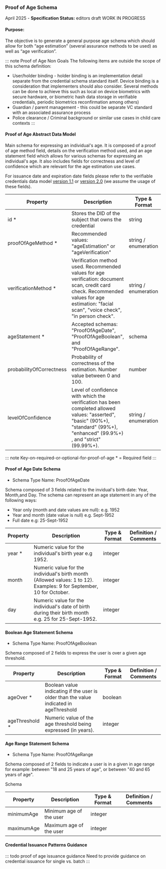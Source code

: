### Proof of Age Schema

April 2025 - **Specification Status:** editors draft WORK IN PROGRESS

#### Purpose: 
The objective is to generate a general purpose age schema which should allow for both “age estimation” (several assurance methods to be used) as well as “age verification”.

::: note Proof of Age Non Goals
  The following items are outside the scope of this schema definition:

  - User/holder binding - holder binding is an implementation detail separate from the credential schema standard itself. Device binding is a consideration that implementers should also consider. Several methods can be done to achieve this such as local on device biometrics with secure hardware, or biometric hash data storage in verifiable credentials, periodic biometrics reconfirmation among others)
  - Guardian / parent management - this could be separate VC standard with an associated assurance process
  - Police clearance / Criminal background or similar use cases in child care contexts
:::

#### Proof of Age Abstract Data Model

Main schema for expressing an individual's age. It is composed of a proof of age method field, details on the verification method used, and an age statement field which allows for various schemas for expressing an individual's age. It also includes fields for correctness and level of confidence which are relevant for the age estimation use cases.

For issuance date and expiration date fields please refer to the verifiable credentials data model [version 1.1](https://www.w3.org/TR/vc-data-model/) or [version 2.0](https://www.w3.org/TR/vc-data-model-2.0/) (we assume the usage of these fields).

| Property              | Description                                                                                                                                                                    | Type & Format        | Definition / Comments                                        |
|-----------------------|--------------------------------------------------------------------------------------------------------------------------------------------------------------------------------|----------------------|--------------------------------------------------------------|
| id  \*                | Stores the DID of the subject that owns the credential                                                                                                                         | string               | Definition: https://www.w3.org/TR/vc-data-model/#identifiers |
| proofOfAgeMethod \*             | Recommended values: "ageEstimation" or "ageVerification"                                                                                                                        | string / enumeration |                                                              |
| verificationMethod \* | Verification method used. Recommended values for age verification: document scan, credit card check. Recommended values for age estimation: "facial scan", "voice check", "in person check". | string / enumeration |                                                              |
| ageStatement \*   | Accepted schemas: "ProofOfAgeDate", "ProofOfAgeBoolean", and "ProofOfAgeRange".                                                                                          | schema |   This could be implemented using the "anyOf" keyword when using json schemas.               |
| probabilityOfCorrectness | Probability of correctness of the estimation. Number value between 0 and 100.                                                                                                                                                                        | number               |                                                              |
| levelOfConfidence        | Level of confidence with which the verification has been completed allowed values: "asserted", "basic" (90%+), "standard" (99%+), "enhanced" (99.9%+) , and "strict" (99.99%+).  | string / enumeration   |   Refer to  [IS0/IEC 27566 – Age assurance systems](https://www.iso.org/standard/88143.html) - for more details.                    |


::: note Key-on-required-or-optional-for-proof-of-age
  \* = Required field
:::

#### Proof of Age Date Schema

- Schema Type Name: ProofOfAgeDate

Schema composed of 3 fields related to the invidual's birth date: Year, Month,and Day. The schema can represent an age statement in any of the following ways:

- Year only (month and date values are null): e.g. 1952
- Year and month (date value is null) e.g. Sept-1952
- Full date e.g: 25-Sept-1952


| Property  | Description                                                         | Type & Format | Definition / Comments |
|-----------|---------------------------------------------------------------------|---------------|-----------------------|
| year \* | Numeric value for the individual's birth year e.g 1952. | integer       |                       |
| month | Numeric value for the individual's birth month (Allowed values: 1 to 12). Examples: 9 for September, 10 for October. | integer       |                       |
| day | Numeric value for the individual's date of birth during their birth month e.g. 25 for 25-Sept-1952. | integer       |                       |

#### Boolean Age Statement Schema

- Schema Type Name: ProofOfAgeBoolean

Schema composed of 2 fields to express the user is over a given age threshold.

| Property  | Description                                                         | Type & Format | Definition / Comments |
|-----------------|---------------------------------------------------------------------|---------------|-----------------------|
| ageOver \*      | Boolean value indicating if the user is older than the value indicated in ageThreshold | boolean       |                       |
| ageThreshold \* | Numeric value of the age threshold being expressed (in years). | integer       |                       |

#### Age Range Statement Schema

- Schema Type Name: ProofOfAgeRange

Schema composed of 2 fields to indicate a user is in a given in age range for example: between "18 and 25 years of age", or between "40 and 65 years of age".

Schema 

| Property                 | Description                                                                                                                                                                                                                                                                       | Type & Format        | Definition / Comments                  |
|--------------------------|-----------------------------------------------------------------------------------------------------------------------------------------------------------------------------------------------------------------------------------------------------------------------------------|----------------------|--------------------------------------------------------------|
| minimumAge               | Minimum age of the user                                                                                                                                                                                                                    | integer              |                                                              |
| maximumAge               | Maximum age of the user                                                                                                                                                                                                                    | integer              |                                                              |



#### Credential Issuance Patterns Guidance

::: todo proof of age issuance guidance
  Need to provide guidance on credential issuance for single vs. batch
:::